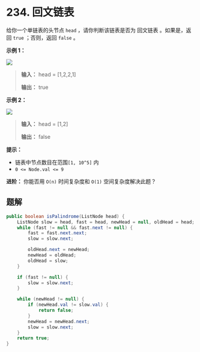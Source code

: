 # 234. 回文链表

给你一个单链表的头节点 `head` ，请你判断该链表是否为 回文链表 。如果是，返回 `true` ；否则，返回 `false` 。

**示例 1：**

![](https://assets.leetcode.com/uploads/2021/03/03/pal1linked-list.jpg)
> **输入：** head = \[1,2,2,1]
> 
> **输出：** true
>

**示例 2：**

![](https://assets.leetcode.com/uploads/2021/03/03/pal2linked-list.jpg)
> **输入：** head = \[1,2]
> 
> **输出：** false
>

**提示：**

*   链表中节点数目在范围`[1, 10^5]` 内
*   `0 <= Node.val <= 9`

**进阶：** 你能否用 `O(n)` 时间复杂度和 `O(1)` 空间复杂度解决此题？

## 题解

```java
public boolean isPalindrome(ListNode head) {
    ListNode slow = head, fast = head, newHead = null, oldHead = head;
    while (fast != null && fast.next != null) {
        fast = fast.next.next;
        slow = slow.next;

        oldHead.next = newHead;
        newHead = oldHead;
        oldHead = slow;
    }

    if (fast != null) {
        slow = slow.next;
    }

    while (newHead != null) {
        if (newHead.val != slow.val) {
            return false;
        }
        newHead = newHead.next;
        slow = slow.next;
    }
    return true;
}
```